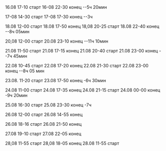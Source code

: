 16.08 17-10 старт
16-08 22-30 конец
--5ч 20мин

17-08 14-30 старт
17-08 17-30 конец
--3ч

18.08 12-00 старт
18.08 17-50 конец
18,08 20-25 старт
18.08 22-40 конец
--8ч 05мин

20,08 12-00 старт
20.08 23-10 конец
--11ч 10мин

21.08 11-50 старт
21.08 17-15 конец
21.08 20-40 старт
21.08 23-00 конец
--7ч 45мин

22.08 10-45 старт
22.08 17-20 конец
22.08 21-30 старт
22.08 23-00 конец
--8ч 05 мин

23.08. 11-20 старт
23.08 17-50 конец
-6ч 30мин

24.08 11-00 старт
24.08 17-35 конец
24.08 21-15 старт
24.08 00-00 конец
-9ч 20мин

25.08 16-30 старт
25.08 23-30 конец
-7ч

26.08 12-00 старт
26.08 14-55 конец

26.08 18-16 старт
26.08 21-50 конец

27.08 19-10 старт
27.08 22-05 конец

28,08 11-55 старт
28,08 18-05 конец
28.08 11-55 старт